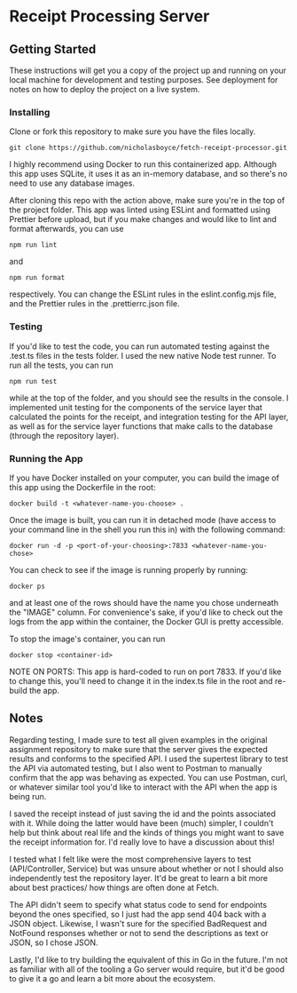 # Receipt Processing Server


## Getting Started

These instructions will get you a copy of the project up and running on your local machine for development and testing purposes. See deployment for notes on how to deploy the project on a live system.

### Installing

Clone or fork this repository to make sure you have the files locally.
```console
git clone https://github.com/nicholasboyce/fetch-receipt-processor.git
```

I highly recommend using Docker to run this containerized app. Although this app uses SQLite, it uses it as an in-memory database, and so there's no need to use any database images. 

After cloning this repo with the action above, make sure you're in the top of the project folder. This app was linted using ESLint and formatted using Prettier before upload, but if you make changes and would like to lint and format afterwards, you can use

```console
npm run lint
```

and 

```console
npm run format
```

respectively. You can change the ESLint rules in the eslint.config.mjs file, and the Prettier rules in the .prettierrc.json file.

### Testing

If you'd like to test the code, you can run automated testing against the .test.ts files in the tests folder. I used the new native Node test runner. To run all the tests, you can run

```console
npm run test
```

while at the top of the folder, and you should see the results in the console. I implemented unit testing for the components of the service layer that calculated the points for the receipt, and integration testing for the API layer, as well as for the service layer functions that make calls to the database (through the repository layer).

### Running the App

If you have Docker installed on your computer, you can build the image of this app using the Dockerfile in the root:

```console
docker build -t <whatever-name-you-choose> .
```

Once the image is built, you can run it in detached mode (have access to your command line in the shell you run this in) with the following command:

```console
docker run -d -p <port-of-your-choosing>:7833 <whatever-name-you-chose>
```

You can check to see if the image is running properly by running:

```console
docker ps
```

and at least one of the rows should have the name you chose underneath the "IMAGE" column.
For convenience's sake, if you'd like to check out the logs from the app within the container, the Docker GUI is pretty accessible.

To stop the image's container, you can run
```console
docker stop <container-id>
```  

NOTE ON PORTS: This app is hard-coded to run on port 7833. If you'd like to change this, you'll need to change it in the index.ts file in the root and re-build the app.

## Notes

Regarding testing, I made sure to test all given examples in the original assignment repository to make sure that the server gives the expected results and conforms to the specified API. I used the supertest library to test the API via automated testing, but I also went to Postman to manually confirm that the app was behaving as expected. You can use Postman, curl, or whatever similar tool you'd like to interact with the API when the app is being run.

I saved the receipt instead of just saving the id and the points associated with it. While doing the latter would have been (much) simpler, I couldn't help but think about real life and the kinds of things you might want to save the receipt information for. I'd really love to have a discussion about this!

I tested what I felt like were the most comprehensive layers to test (API/Controller, Service) but was unsure about whether or not I should also independently test the repository layer. It'd be great to learn a bit more about best practices/ how things are often done at Fetch.

The API didn't seem to specify what status code to send for endpoints beyond the ones specified, so I just had the app send 404 back with a JSON object. Likewise, I wasn't sure for the specified BadRequest and NotFound responses whether or not to send the descriptions as text or JSON, so I chose JSON.

Lastly, I'd like to try building the equivalent of this in Go in the future. I'm not as familiar with all of the tooling a Go server would require, but it'd be good to give it a go and learn a bit more about the ecosystem.